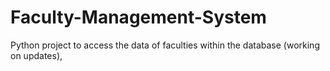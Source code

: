 # Faculty-Management-System
Python project to access the data of faculties within the database (working on updates),
